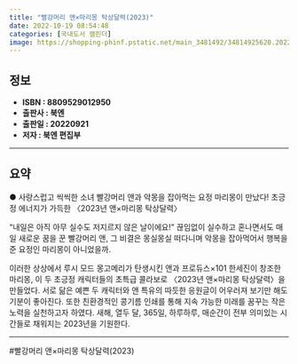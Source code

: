 ```yaml
---
title: "빨강머리 앤×마리몽 탁상달력(2023)"
date: 2022-10-19 08:54:48
categories: [국내도서 캘린더]
image: https://shopping-phinf.pstatic.net/main_3481492/34814925620.20221019151639.jpg
---
```


## **정보**

- **ISBN : 8809529012950**
- **출판사 : 북엔**
- **출판일 : 20220921**
- **저자 : 북엔 편집부**

------



## **요약**



● 사랑스럽고 씩씩한 소녀 빨강머리 앤과
악몽을 잡아먹는 요정 마리몽이 만났다!
초긍정 에너지가 가득한 〈2023년 앤×마리몽 탁상달력〉

“내일은 아직 아무 실수도 저지르지 않은 날이에요!”
끊임없이 실수하고 혼나면서도 매일 새로운 꿈을 꾼 빨강머리 앤, 그 비결은
몽실몽실 떠다니며 악몽을 잡아먹어서 행복을 준 요정인 마리몽이 아니었을까.

이러한 상상에서 루시 모드 몽고메리가 탄생시킨 앤과 프로듀스×101 한세진이 창조한 마리몽, 이 두 초긍정 캐릭터들의 초특급 콜라보로 〈2023년 앤×마리몽 탁상달력〉을 만들었다. 서로 닮은 예쁜 두 캐릭터와 앤 특유의 따듯한 응원글이 어우러져 보기만 해도 기분이 좋아진다. 또한 친환경적인 콩기름 인쇄를 통해 지속 가능한 미래를 꿈꾸는 작은 노력을 실천하고자 하였다.
새해, 열두 달, 365일, 하루하루, 매순간이 전부 의미있는 시간들로 채워지는 2023년을 기원한다.



------

#빨강머리 앤×마리몽 탁상달력(2023)


